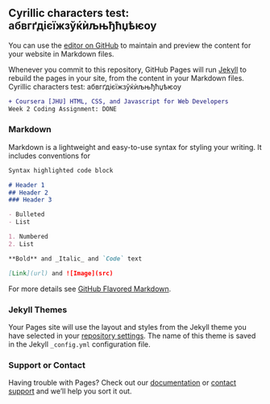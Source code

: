## Cyrillic characters test: абвгґдієїжзўќѝљњђћџѣѥѹ

You can use the [editor on GitHub](https://github.com/Wyrax/CourseraJHUwebDev/edit/master/README.md) to maintain and preview the content for your website in Markdown files.

Whenever you commit to this repository, GitHub Pages will run [Jekyll](https://jekyllrb.com/) to rebuild the pages in your site, from the content in your Markdown files.
Cyrillic characters test: абвгґдієїжзўќѝљњђћџѣѥѹ

```diff
+ Coursera [JHU] HTML, CSS, and Javascript for Web Developers
Week 2 Coding Assignment: DONE
```

### Markdown

Markdown is a lightweight and easy-to-use syntax for styling your writing. It includes conventions for

```markdown
Syntax highlighted code block

# Header 1
## Header 2
### Header 3

- Bulleted
- List

1. Numbered
2. List

**Bold** and _Italic_ and `Code` text

[Link](url) and ![Image](src)
```

For more details see [GitHub Flavored Markdown](https://guides.github.com/features/mastering-markdown/).

### Jekyll Themes

Your Pages site will use the layout and styles from the Jekyll theme you have selected in your [repository settings](https://github.com/Wyrax/CourseraJHUwebDev/settings). The name of this theme is saved in the Jekyll `_config.yml` configuration file.

### Support or Contact

Having trouble with Pages? Check out our [documentation](https://docs.github.com/categories/github-pages-basics/) or [contact support](https://github.com/contact) and we’ll help you sort it out.
